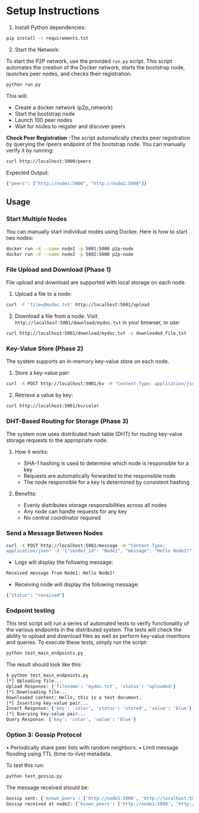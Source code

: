 # Setup Instructions

1. Install Python dependencies:
```bash
pip install -r requirements.txt
```

2. Start the Network:

To start the P2P network, use the provided `run.py` script. This script automates the creation of the Docker network, starts the bootstrap node, launches peer nodes, and checks their registration.

```bash
python run.py
```
This will:
* Create a docker network (p2p_network)
* Start the bootstrap node
* Launch 100 peer nodes
* Wait for nodes to reigster and discover peers

**Check Peer Registration**
-The script automatically checks peer registration by querying the /peers endpoint of the bootstrap node. You can manually verify it by running:
```bash
curl http://localhost:5000/peers
```
Expected Output:
```bash
{"peers": ["http://node1:5000", "http://node2:5000"]}
```

## Usage

### Start Multiple Nodes

You can manually start individual nodes using Docker. Here is how to start two nodes:

```bash
docker run -d --name node1 -p 5001:5000 p2p-node
docker run -d --name node2 -p 5002:5000 p2p-node
```

### File Upload and Download (Phase 1)
File upload and download are supported with local storage on each node.

1. Upload a file to a node:
```bash
curl -F 'file=@mydoc.txt' http://localhost:5001/upload
```

2. Download a file from a node:
Visit `http://localhost:5001/download/mydoc.txt` in your browser, or use:
```bash
curl http://localhost:5001/download/mydoc.txt -o downloaded_file.txt
```

### Key-Value Store (Phase 2)
The system supports an in-memory key-value store on each node.

1. Store a key-value pair:
```bash
curl -X POST http://localhost:5001/kv -H "Content-Type: application/json" -d '{"key": "color", "value": "blue"}'
```

2. Retrieve a value by key:
```bash
curl http://localhost:5001/kv/color
```

### DHT-Based Routing for Storage (Phase 3)
The system now uses distributed hash table (DHT) for routing key-value storage requests to the appropriate node.

1. How it works:
   - SHA-1 hashing is used to determine which node is responsible for a key
   - Requests are automatically forwarded to the responsible node
   - The node responsible for a key is determined by consistent hashing

2. Benefits:
   - Evenly distributes storage responsibilities across all nodes
   - Any node can handle requests for any key
   - No central coordinator required

### Send a Message Between Nodes
```bash
curl -X POST http://localhost:5002/message -H "Content-Type:
application/json" -d '{"sender_id": "Node1", "message": "Hello Node2!"}'
```
* Logs will display the following message:
```bash
Received message from Node1: Hello Node2!
```
* Receiving node will display the following message:
```bash
{"status": "received"}
```

### Endpoint testing
This test script will run a series of automated tests to verify functionality of the various endpoints in the distributed system. The tests will check the ability to upload and download files as well as perform key-value insertions and queries.
To execute these tests, simply run the script:
```bash
python test_main_endpoints.py
```

The result should look like this:
```bash
$ python test_main_endpoints.py
[*] Uploading file...
Upload Response: {'filename': 'mydoc.txt', 'status': 'uploaded'}
[*] Downloading file...
Downloaded content: Hello, this is a test document.
[*] Inserting key-value pair...
Insert Response: {'key': 'color', 'status': 'stored', 'value': 'blue'}
[*] Querying key-value pair...
Query Response: {'key': 'color', 'value': 'blue'}
```
### Option 3: Gossip Protocol
• Periodically share peer lists with random neighbors.
• Limit message flooding using TTL (time-to-live) metadata.

To test this run:
```bash
python test_gossip.py
```

The message received should be:
```bash
Gossip sent: {'known_peers': ['http://node1:5000', 'http://localhost:5001', 'http://node2:5000'], 'status': 'gossip received'}
Gossip received at node2: {'known_peers': ['http://node1:5000', 'http://localhost:5002', 'http://node2:5000'], 'status': 'gossip received'}
```

